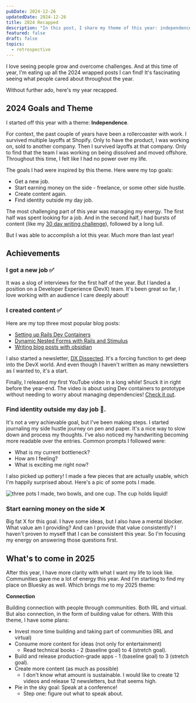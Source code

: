 ```yaml
---
pubDate: 2024-12-26
updatedDate: 2024-12-26
title: 2024 Recapped
description: "In this post, I share my theme of this year: independence, how I tracked against my goals, and future plans."
featured: false
draft: false
topics:
  - retrospective
---
```

I love seeing people grow and overcome challenges. And at this time of year, I'm eating up all the 2024 wrapped posts I can find! It's fascinating seeing what people cared about throughout the year.

Without further ado, here's my year recapped.

## 2024 Goals and Theme

I started off this year with a theme: **Independence**. 

For context, the past couple of years have been a rollercoaster with work. I survived multiple layoffs at Shopify. Only to have the product, I was working on, sold to another company. Then I survived layoffs at that company. Only to find that the team I was working on being dissolved and moved offshore. Throughout this time, I felt like I had no power over my life. 

The goals I had were inspired by this theme. Here were my top goals:

- Get a new job.
- Start earning money on the side - freelance, or some other side hustle.
- Create content again.
- Find identity outside my day job.

The most challenging part of this year was managing my energy. The first half was spent looking for a job. And in the second half, I had bursts of content (like my [30 day writing challenge](https://jonathanyeong.com/30-days-of-posts/)), followed by a long lull. 

But I was able to accomplish a lot this year. Much more than last year!
## Achievements

### I got a new job ✅

It was a slog of interviews for the first half of the year. But I landed a position on a Developer Experience (DevX) team. It's been great so far, I love working with an audience I care deeply about!

### I created content ✅

Here are my top three most popular blog posts:

- [Setting up Rails Dev Containers](https://jonathanyeong.com/setting-up-rails-dev-containers/)
- [Dynamic Nested Forms with Rails and Stimulus](https://jonathanyeong.com/rails-stimulus-dynamic-nested-form/)
- [Writing blog posts with obsidian](https://jonathanyeong.com/writing-blog-posts-with-obsidian/)

I also started a newsletter, [DX Dissected](https://dxdissected.com/). It's a forcing function to get deep into the DevX world. And even though I haven't written as many newsletters as I wanted to, it's a start.

Finally, I released my first YouTube video in a long while! Snuck it in right before the year-end. The video is about using Dev containers to prototype without needing to worry about managing dependencies! [Check it out](https://www.youtube.com/watch?v=6ILSqh0lnYk).

### Find identity outside my day job 🤔.

It's not a very achievable goal, but I've been making steps. I started journaling my side hustle journey on pen and paper. It's a nice way to slow down and process my thoughts. I've also noticed my handwriting becoming more readable over the entries. Common prompts I followed were:

- What is my current bottleneck?
- How am I feeling?
- What is exciting me right now?

I also picked up pottery! I made a few pieces that are actually usable, which I'm happily surprised about. Here's a pic of some pots I made.

![three pots I made, two bowls, and one cup. The cup holds liquid!](https://res.cloudinary.com/jonathan-yeong/image/upload/v1735224180/unsigned_obsidian_uploads/qoaqnxirojwkk8pxax2m.jpg)
### Start earning money on the side ❌

Big fat X for this goal. I have some ideas, but I also have a mental blocker. What value am I providing? And can I provide that value consistently? I haven't proven to myself that I can be consistent this year. So I'm focusing my energy on answering those questions first.

## What's to come in 2025

After this year, I have more clarity with what I want my life to look like. Communities gave me a lot of energy this year. And I'm starting to find my place on Bluesky as well. Which brings me to my 2025 theme:

**Connection**

Building connection with people through communities. Both IRL and virtual. But also connection, in the form of building value for others. With this theme, I have some plans:

- Invest more time building and taking part of communities (IRL and virtual)
- Consume more content for ideas (not only for entertainment) 
	- Read technical books - 2 (baseline goal) to 4 (stretch goal).
- Build and release production-grade apps - 1 (baseline goal) to 3 (stretch goal).
- Create more content (as much as possible)
	- I don't know what amount is sustainable. I would like to create 12 videos and release 12 newsletters, but that seems high.
- Pie in the sky goal: Speak at a conference!
	- Step one: figure out what to speak about.